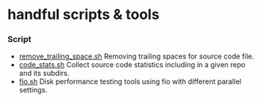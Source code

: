 # handful scripts & tools

### Script

- [remove_trailing_space.sh](./remove_trailing_space.sh)
Removing trailing spaces for source code file.
- [code_stats.sh](./code_stats.sh)
Collect source code statistics including in a given repo and its subdirs.
- [fio.sh](./fio.sh)
Disk performance testing tools using fio with different parallel settings.
